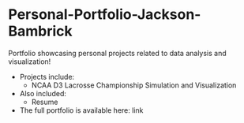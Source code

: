 # Personal-Portfolio-Jackson-Bambrick
 Portfolio showcasing personal projects related to data analysis and visualization! 
- Projects include: 
    - NCAA D3 Lacrosse Championship Simulation and Visualization
- Also included:
    - Resume
- The full portfolio is available here: link
